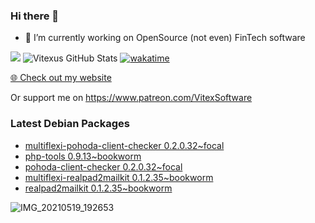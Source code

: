 ### Hi there 👋

- 🔭 I’m currently working on OpenSource  (not even) FinTech software

![](https://komarev.com/ghpvc/?username=Vitexus)
![Vitexus GitHub Stats](https://github-readme-stats.vercel.app/api?username=Vitexus&show_icons=true)
[![wakatime](https://wakatime.com/badge/user/5abba9ca-813e-43ac-9b5f-b1cfdf3dc1c7.svg)](https://wakatime.com/@5abba9ca-813e-43ac-9b5f-b1cfdf3dc1c7)

<p><a href="https://vitexsoftware.cz">🌐 Check out my website</a></p>

Or support me on https://www.patreon.com/VitexSoftware

### Latest Debian Packages
<!-- DEBIAN-PACKAGES-LIST:START -->
- [multiflexi-pohoda-client-checker 0.2.0.32~focal](https://repo.vitexsoftware.com/package.php?package=multiflexi-pohoda-client-checker)
- [php-tools 0.9.13~bookworm](https://repo.vitexsoftware.com/package.php?package=php-tools)
- [pohoda-client-checker 0.2.0.32~focal](https://repo.vitexsoftware.com/package.php?package=pohoda-client-checker)
- [multiflexi-realpad2mailkit 0.1.2.35~bookworm](https://repo.vitexsoftware.com/package.php?package=multiflexi-realpad2mailkit)
- [realpad2mailkit 0.1.2.35~bookworm](https://repo.vitexsoftware.com/package.php?package=realpad2mailkit)
<!-- DEBIAN-PACKAGES-LIST:END -->

![IMG_20210519_192653](https://user-images.githubusercontent.com/2621130/120022731-1bd48900-bfed-11eb-90f9-4f88f560b8b7.jpg)

<!--
**Vitexus/Vitexus** is a ✨ _special_ ✨ repository because its `README.md` (this file) appears on your GitHub profile.

Here are some ideas to get you started:

- 🌱 I’m currently learning ...
- 👯 I’m looking to collaborate on ...
- 🤔 I’m looking for help with ...
- 💬 Ask me about ...
- 📫 How to reach me: ...
- 😄 Pronouns: ...
- ⚡ Fun fact: ...
-->


